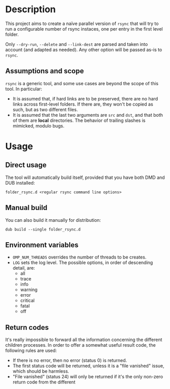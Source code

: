 # Description

This project aims to create a naïve parallel version of `rsync` that will try to run a configurable number of rsync instaces, one per entry in the first level folder.

Only `--dry-run`, `--delete` and `--link-dest` are parsed and taken into account (and adapted as needed). Any other option will be passed as-is to `rsync`.

## Assumptions and scope

`rsync` is a generic tool, and some use cases are beyond the scope of this tool. In particular:

* It is assumed that, if hard links are to be preserved, there are no hard links across first-level folders. If there are, they won't be copied as such, but as two different files.
* It is assumed that the last two arguments are `src` and `dst`, and that both of them are **local** directories. The behavior of trailing slashes is mimicked, modulo bugs.

# Usage

## Direct usage

The tool will automatically build itself, provided that you have both DMD and DUB installed: 

`folder_rsync.d <regular rsync command line options>`

## Manual build

You can also build it manually for distribution:

`dub build --single folder_rsync.d`

## Environment variables

* `OMP_NUM_THREADS` overrides the number of threads to be creates.
* `LOG` sets the log level. The possible options, in order of descending detail, are:
  * all
  * trace
  * info
  * warning
  * error
  * critical
  * fatal
  * off

## Return codes

It's really impossible to forward all the information concerning the different children processes. In order to offer a somewhat useful result code, the following rules are used:

* If there is no error, then no error (status 0) is returned.
* The first status code will be returned, unless it is a "file vanished" issue, which should be harmless.
* "File vanished" (status 24) will only be returned if it's the only non-zero return code from the different  
